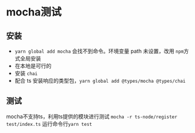 # mocha测试

## 安装

- `yarn global add mocha` 会找不到命令。环境变量 path 未设置，改用 `npm`方式全局安装
- 在本地是可行的
- 安装 `chai`
- 配合 ts 安装响应的类型包，`yarn global add @types/mocha @types/chai`

## 测试

mocha不支持ts，利用ts提供的模块进行测试
`mocha -r ts-node/register test/index.ts`
运行命令行`yarn test`
